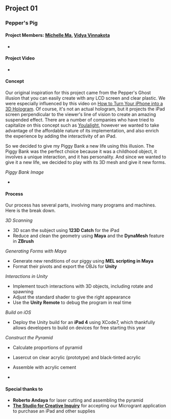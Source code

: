 ## Project 01

### Pepper's Pig
#### Project Members: [Michelle Ma](./michelle), [Vidya Vinnakota](./vidya)
-
#### Project Video
-

#### Concept

Our original inspiration for this project came from the Pepper's Ghost illusion that you can easily create with any LCD screen and clear plastic. We were especially influenced by this video on [How to Turn Your iPhone into a 3D Hologram](http://www.telegraph.co.uk/technology/mobile-phones/11780393/How-to-turn-your-phone-into-a-3D-hologram-projector.html). Of course, it's not an actual hologram, but it projects the iPad screen perpendicular to the viewer's line of vision to create an amazing suspended effect. There are a number of companies who have tried to capitalize on this concept such as [Youlalight](http://youlalight.com/en/3dpiramidforipad), however we wanted to take advantage of the affordable nature of its implementation, and also enrich the experience by adding the interactivity of an iPad.

So we decided to give my Piggy Bank a new life using this illusion. The Piggy Bank was the perfect choice because it was a childhood object, it involves a unique interaction, and it has personality. And since we wanted to give it a new life, we decided to play with its 3D mesh and give it new forms.

*Piggy Bank Image*

-

#### Process

Our process has several parts, involving many programs and machines. Here is the break down.

*3D Scanning*
- 3D scan the subject using **123D Catch** for the iPad
- Reduce and clean the geometry using **Maya** and the **DynaMesh** feature in **ZBrush**

*Generating Forms with Maya*
- Generate new renditions of our piggy using **MEL scripting in Maya**
- Format their pivots and export the OBJs for **Unity**

*Interactions in Unity*
- Implement touch interactions with 3D objects, including rotate and spawning
- Adjust the standard shader to give the right appearance
- Use the **Unity Remote** to debug the program in real time

*Build on iOS*
- Deploy the Unity build for an **iPad 4** using XCode7, which thankfully allows developers to build on devices for free starting this year

*Construct the Pyramid*
- Calculate proportions of pyramid
- Lasercut on clear acrylic (prototype) and black-tinted acrylic
- Assemble with acrylic cement

-
#### Special thanks to
- **Roberto Andaya** for laser cutting and assembling the pyramid
- [**The Studio for Creative Inquiry**](http://studioforcreativeinquiry.org/) for accepting our Microgrant application to purchase an iPad and other supplies

